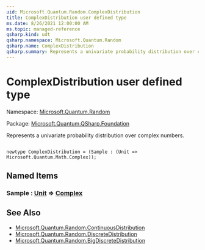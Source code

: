 ```yaml
---
uid: Microsoft.Quantum.Random.ComplexDistribution
title: ComplexDistribution user defined type
ms.date: 8/26/2021 12:00:00 AM
ms.topic: managed-reference
qsharp.kind: udt
qsharp.namespace: Microsoft.Quantum.Random
qsharp.name: ComplexDistribution
qsharp.summary: Represents a univariate probability distribution over complex numbers.
---
```


# ComplexDistribution user defined type

Namespace: [Microsoft.Quantum.Random](xref:Microsoft.Quantum.Random)

Package: [Microsoft.Quantum.QSharp.Foundation](https://nuget.org/packages/Microsoft.Quantum.QSharp.Foundation)


Represents a univariate probability distribution over complex numbers.

```qsharp

newtype ComplexDistribution = (Sample : (Unit => Microsoft.Quantum.Math.Complex));
```



## Named Items

### Sample : [Unit](xref:microsoft.quantum.qsharp.valueliterals#unit-literal) => [Complex](xref:Microsoft.Quantum.Math.Complex) 



## See Also

- [Microsoft.Quantum.Random.ContinuousDistribution](xref:Microsoft.Quantum.Random.ContinuousDistribution)
- [Microsoft.Quantum.Random.DiscreteDistribution](xref:Microsoft.Quantum.Random.DiscreteDistribution)
- [Microsoft.Quantum.Random.BigDiscreteDistribution](xref:Microsoft.Quantum.Random.BigDiscreteDistribution)